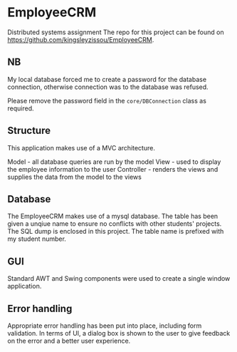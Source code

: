 # EmployeeCRM

Distributed systems assignment
The repo for this project can be found on
https://github.com/kingsleyzissou/EmployeeCRM.

## NB

My local database forced me to create a password for the database connection,
otherwise connection was to the database was refused.

Please remove the password field in the `core/DBConnection` class as required.

## Structure

This application makes use of a MVC architecture.

Model - all database queries are run by the model
View - used to display the employee information to the user
Controller - renders the views and supplies the data from the model to the views

## Database

The EmployeeCRM makes use of a mysql database. The table has been given a unqiue name to ensure
no conflicts with other students' projects. The SQL dump is enclosed in this project. The table name is prefixed with my student number.

## GUI

Standard AWT and Swing components were used to create a single window application.

## Error handling

Appropriate error handling has been put into place, including form validation. In terms of UI, a dialog box
is shown to the user to give feedback on the error and a better user experience.
